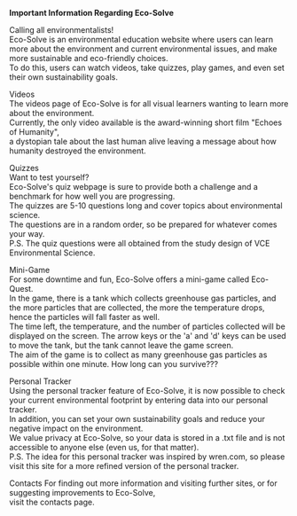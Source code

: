 **Important Information Regarding Eco-Solve**

Calling all environmentalists! <br>
Eco-Solve is an environmental education website where users can learn more about the environment 
and current environmental issues, and make more sustainable and eco-friendly choices. <br>
To do this, users can watch videos, take quizzes, play games, and even set their own sustainability goals. <br>

Videos <br>
The videos page of Eco-Solve is for all visual learners wanting to learn more about the environment. <br>
Currently, the only video available is the award-winning short film "Echoes of Humanity", <br>
a dystopian tale about the last human alive leaving a message about how humanity destroyed the environment. <br>

Quizzes <br>
Want to test yourself? <br>
Eco-Solve's quiz webpage is sure to provide both a challenge and a benchmark for how well you are progressing. <br>
The quizzes are 5-10 questions long and cover topics about environmental science. <br>
The questions are in a random order, so be prepared for whatever comes your way. <br>
P.S. The quiz questions were all obtained from the study design of VCE Environmental Science. <br>

Mini-Game <br>
For some downtime and fun, Eco-Solve offers a mini-game called Eco-Quest. <br>
In the game, there is a tank which collects greenhouse gas particles, and the more particles that are collected, the more the temperature drops, 
hence the particles will fall faster as well. <br>
The time left, the temperature, and the number of particles collected will be displayed on the screen. 
The arrow keys or the 'a' and 'd' keys can be used to move the tank, but the tank cannot leave the game screen. <br>
The aim of the game is to collect as many greenhouse gas particles as possible within one minute. 
How long can you survive??? <br>

Personal Tracker <br>
Using the personal tracker feature of Eco-Solve, it is now possible to check your current environmental footprint by entering data into our personal tracker. <br>
In addition, you can set your own sustainability goals and reduce your negative impact on the environment. <br>
We value privacy at Eco-Solve, so your data is stored in a .txt file and is not accessible to anyone else (even us, for that matter). <br>
P.S. The idea for this personal tracker was inspired by wren.com, so please visit this site for a more refined version of the personal tracker. 

Contacts
For finding out more information and visiting further sites, or for suggesting improvements to Eco-Solve, <br>
visit the contacts page. <br>

